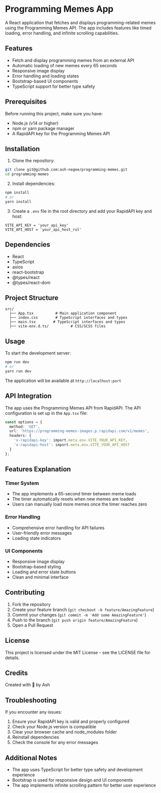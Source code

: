 # Programming Memes App

A React application that fetches and displays programming-related memes using the Programming Memes API. The app includes features like timed loading, error handling, and infinite scrolling capabilities.

## Features

- Fetch and display programming memes from an external API
- Automatic loading of new memes every 65 seconds
- Responsive image display
- Error handling and loading states
- Bootstrap-based UI components
- TypeScript support for better type safety

## Prerequisites

Before running this project, make sure you have:

- Node.js (v14 or higher)
- npm or yarn package manager
- A RapidAPI key for the Programming Memes API

## Installation

1. Clone the repository:
```bash
git clone git@github.com:ash-negee/programming-memes.git
cd programming-memes
```

2. Install dependencies:
```bash
npm install
# or
yarn install
```

3. Create a `.env` file in the root directory and add your RapidAPI key and host:
```env
VITE_API_KEY = 'your_api_key'
VITE_API_HOST = 'your_api_host_rul'
```

## Dependencies

- React
- TypeScript
- axios
- react-bootstrap
- @types/react
- @types/react-dom

## Project Structure

```
src/
  ├── App.tsx          # Main application component
  ├── index.css        # TypeScript interfaces and types
  ├── main.tsx        # TypeScript interfaces and types
  ├── vite-env.d.ts/          # CSS/SCSS files
```

## Usage

To start the development server:

```bash
npm run dev
# or
yarn run dev
```

The application will be available at `http://localhost:port`

## API Integration

The app uses the Programming Memes API from RapidAPI. The API configuration is set up in the `App.tsx` file:

```typescript
const options = {
  method: 'GET',
  url: 'https://programming-memes-images.p.rapidapi.com/v1/memes',
  headers: {
    'x-rapidapi-key': import.meta.env.VITE_YOUR_API_KEY,
    'x-rapidapi-host': import.meta.env.VITE_YOUR_API_HOST
  }
};
```

## Features Explanation

### Timer System
- The app implements a 65-second timer between meme loads
- The timer automatically resets when new memes are loaded
- Users can manually load more memes once the timer reaches zero

### Error Handling
- Comprehensive error handling for API failures
- User-friendly error messages
- Loading state indicators

### UI Components
- Responsive image display
- Bootstrap-based styling
- Loading and error state buttons
- Clean and minimal interface

## Contributing

1. Fork the repository
2. Create your feature branch (`git checkout -b feature/AmazingFeature`)
3. Commit your changes (`git commit -m 'Add some AmazingFeature'`)
4. Push to the branch (`git push origin feature/AmazingFeature`)
5. Open a Pull Request

## License

This project is licensed under the MIT License - see the LICENSE file for details.

## Credits

Created with 🤍 by Ash

## Troubleshooting

If you encounter any issues:

1. Ensure your RapidAPI key is valid and properly configured
2. Check your Node.js version is compatible
3. Clear your browser cache and node_modules folder
4. Reinstall dependencies
5. Check the console for any error messages

## Additional Notes

- The app uses TypeScript for better type safety and development experience
- Bootstrap is used for responsive design and UI components
- The app implements infinite scrolling pattern for better user experience
